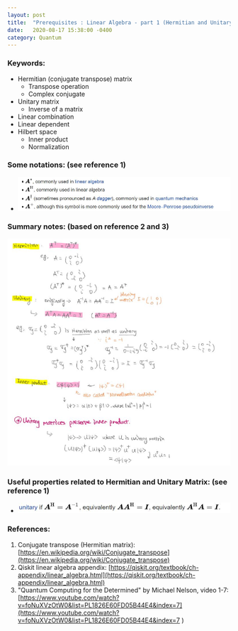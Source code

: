 ```yaml
---
layout: post
title:  "Prerequisites : Linear Algebra - part 1 (Hermitian and Unitary Matrix)"
date:   2020-08-17 15:38:00 -0400
category: Quantum 
---
```


### Keywords:

- Hermitian (conjugate transpose) matrix  
  - Transpose operation
  - Complex conjugate 
- Unitary matrix
  - Inverse of a matrix
- Linear combination 
- Linear dependent 
- Hilbert space
  - Inner product
  - Normalization

### Some notations:  (see reference 1)

- ![notations_hearmitian.jpg](https://github.com/Peiqi-Hu/ChangBai/blob/master/blog-Quantum/assets/images/notations_hermitian.JPG)

### Summary notes: (based on reference 2 and 3)

![linear_alge_1.jpg](https://github.com/Peiqi-Hu/ChangBai/blob/master/blog-Quantum/assets/images/linear_alge_1.JPG)

### Useful properties related to Hermitian and Unitary Matrix: (see reference 1)

- ![hermitian_unitary_property.jpg](https://github.com/Peiqi-Hu/ChangBai/blob/master/blog-Quantum/assets/images/hermitian_unitary_property.JPG)



### References: 

1. Conjugate transpose (Hermitian matrix): [https://en.wikipedia.org/wiki/Conjugate_transpose](https://en.wikipedia.org/wiki/Conjugate_transpose)
2. Qiskit linear algebra appendix:  [https://qiskit.org/textbook/ch-appendix/linear_algebra.html](https://qiskit.org/textbook/ch-appendix/linear_algebra.html)
3. "Quantum Computing for the Determined" by Michael Nelson, video 1-7: [https://www.youtube.com/watch?v=foNuXVzOtW0&list=PL1826E60FD05B44E4&index=7](https://www.youtube.com/watch?v=foNuXVzOtW0&list=PL1826E60FD05B44E4&index=7 ) 


